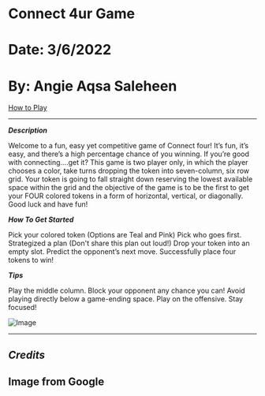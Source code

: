 # Connect 4ur Game


# Date: 3/6/2022

#  By: Angie Aqsa Saleheen

[How to Play](https://mathworld.wolfram.com/Connect-Four.html)

***

***Description***


Welcome to a fun, easy yet competitive game of Connect four! It’s fun, it’s easy, and there’s a high percentage chance of you winning. If you’re good with connecting….get it? 
This game is two player only, in which the player chooses a color, take turns dropping the token into seven-column, six row grid. Your token is going to fall straight down reserving the lowest available space within the grid and the objective of the game is to be the first to get your FOUR colored tokens in a form of horizontal, vertical, or diagonally. Good luck and have fun!




***How To Get Started***

Pick your colored token (Options are Teal and Pink)
Pick who goes first.
Strategized a plan (Don't share this plan out loud!)
Drop your token into an empty slot.
Predict the opponent’s next move.
Successfully place four tokens to win!

***Tips***


Play the middle column.
Block your opponent any chance you can!
Avoid playing directly below a game-ending space.
Play on the offensive.
Stay focused!




![Image](https://www.helpfulgames.com/bilder/spel/4-i-rad.png)

***


## ***Credits***

## Image from Google
